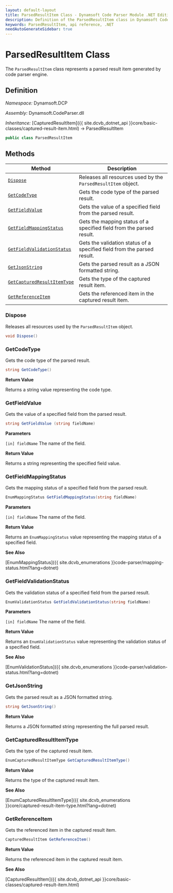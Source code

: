 ```yaml
---
layout: default-layout
title: ParsedResultItem Class - Dynamsoft Code Parser Module .NET Edition API Reference
description: Definition of the ParsedResultItem class in Dynamsoft Code Parser Module .NET Edition.
keywords: ParsedResultItem, api reference, .NET
needAutoGenerateSidebar: true
---
```


# ParsedResultItem Class

The `ParsedResultItem` class represents a parsed result item generated by code parser engine.

## Definition

*Namespace:* Dynamsoft.DCP

*Assembly:* Dynamsoft.CodeParser.dll

*Inheritance:* [CapturedResultItem]({{ site.dcvb_dotnet_api }}core/basic-classes/captured-result-item.html) -> ParsedResultItem

```csharp
public class ParsedResultItem
```

## Methods

  | Method               | Description |
  |----------------------|-------------|
  | [`Dispose`](#dispose) | Releases all resources used by the `ParsedResultItem` object. |
  | [`GetCodeType`](#getcodetype) | Gets the code type of the parsed result. |
  | [`GetFieldValue`](#getfieldvalue) | Gets the value of a specified field from the parsed result. |
  | [`GetFieldMappingStatus`](#getfieldmappingstatus) | Gets the mapping status of a specified field from the parsed result. |
  | [`GetFieldValidationStatus`](#getfieldvalidationstatus) | Gets the validation status of a specified field from the parsed result. |
  | [`GetJsonString`](#getjsonstring) | Gets the parsed result as a JSON formatted string. |
  | [`GetCapturedResultItemType`](#getcapturedresultitemtype) | Gets the type of the captured result item. |
  | [`GetReferenceItem`](#getreferenceitem) | Gets the referenced item in the captured result item. |
  
### Dispose

Releases all resources used by the `ParsedResultItem` object.

```csharp
void Dispose()
```

### GetCodeType

Gets the code type of the parsed result.

```csharp
string GetCodeType()
```

**Return Value**

Returns a string value representing the code type.

### GetFieldValue

Gets the value of a specified field from the parsed result.

```csharp
string GetFieldValue (string fieldName)
```

**Parameters**

`[in] fieldName` The name of the field.

**Return Value**

Returns a string representing the specified field value.

### GetFieldMappingStatus

Gets the mapping status of a specified field from the parsed result.

```csharp
EnumMappingStatus GetFieldMappingStatus(string fieldName)
```

**Parameters**

`[in] fieldName` The name of the field.


**Return Value**

Returns an `EnumMappingStatus` value representing the mapping status of a specified field.

**See Also**

[EnumMappingStatus]({{ site.dcvb_enumerations }}code-parser/mapping-status.html?lang=dotnet)

### GetFieldValidationStatus

Gets the validation status of a specified field from the parsed result.

```csharp
EnumValidationStatus GetFieldValidationStatus(string fieldName)
```

**Parameters**

`[in] fieldName` The name of the field.

**Return Value**

Returns an `EnumValidationStatus` value representing the validation status of a specified field.

**See Also**

[EnumValidationStatus]({{ site.dcvb_enumerations }}code-parser/validation-status.html?lang=dotnet)

### GetJsonString

Gets the parsed result as a JSON formatted string.

```csharp
string GetJsonString()
```

**Return Value**

Returns a JSON formatted string representing the full parsed result.

### GetCapturedResultItemType

Gets the type of the captured result item.

```csharp
EnumCapturedResultItemType GetCapturedResultItemType()
```

**Return Value**

Returns the type of the captured result item.

**See Also**

[EnumCapturedResultItemType]({{ site.dcvb_enumerations }}core/captured-result-item-type.html?lang=dotnet)

### GetReferenceItem

Gets the referenced item in the captured result item.

```csharp
CapturedResultItem GetReferenceItem()
```

**Return Value**

Returns the referenced item in the captured result item.

**See Also**

[CapturedResultItem]({{ site.dcvb_dotnet_api }}core/basic-classes/captured-result-item.html)
